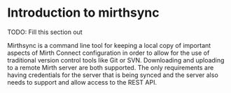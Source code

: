 # Introduction to mirthsync

TODO: Fill this section out

Mirthsync is a command line tool for keeping a local copy of important
aspects of Mirth Connect configuration in order to allow for the use
of traditional version control tools like Git or SVN. Downloading and
uploading to a remote Mirth server are both supported. The only
requirements are having credentials for the server that is being
synced and the server also needs to support and allow access to the
REST API.
